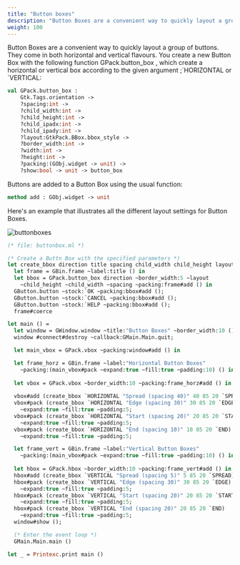 ```yaml
---
title: "Button boxes"
description: "Button Boxes are a convenient way to quickly layout a group of buttons."
weight: 100
---
```


Button Boxes are a convenient way to quickly layout a group of buttons.
They come in both horizontal and vertical flavours. You create a new Button Box with the following function GPack.button_box , which create a horizontal or vertical box according to the given argument ;\`HORIZONTAL or \`VERTICAL:

``` ocaml
val GPack.button_box :
	Gtk.Tags.orientation ->
	?spacing:int ->
	?child_width:int ->
	?child_height:int ->
	?child_ipadx:int ->
	?child_ipady:int ->
	?layout:GtkPack.BBox.bbox_style ->
	?border_width:int ->
	?width:int ->
	?height:int ->
	?packing:(GObj.widget -> unit) ->
	?show:bool -> unit -> button_box
```
Buttons are added to a Button Box using the usual function:

``` ocaml
method add : GObj.widget -> unit
```
Here's an example that illustrates all the different layout settings for Button Boxes.

![buttonboxes](../buttonboxes.jpg)

``` ocaml
(* file: buttonbox.ml *)

(* Create a Buttn Box with the specified parameters *)
let create_bbox direction title spacing child_width child_height layout =
  let frame = GBin.frame ~label:title () in
  let bbox = GPack.button_box direction ~border_width:5 ~layout
    ~child_height ~child_width ~spacing ~packing:frame#add () in
  GButton.button ~stock:`OK ~packing:bbox#add ();
  GButton.button ~stock:`CANCEL ~packing:bbox#add ();
  GButton.button ~stock:`HELP ~packing:bbox#add ();
  frame#coerce

let main () =
  let window = GWindow.window ~title:"Button Boxes" ~border_width:10 () in
  window #connect#destroy ~callback:GMain.Main.quit;

  let main_vbox = GPack.vbox ~packing:window#add () in

  let frame_horz = GBin.frame ~label:"Horizontal Button Boxes"
    ~packing:(main_vbox#pack ~expand:true ~fill:true ~padding:10) () in
  
  let vbox = GPack.vbox ~border_width:10 ~packing:frame_horz#add () in
  
  vbox#add (create_bbox `HORIZONTAL "Spread (spacing 40)" 40 85 20 `SPREAD);
  vbox#pack (create_bbox `HORIZONTAL "Edge (spacing 30)" 30 85 20 `EDGE) 
    ~expand:true ~fill:true ~padding:5;
  vbox#pack (create_bbox `HORIZONTAL "Start (spacing 20)" 20 85 20 `START)
    ~expand:true ~fill:true ~padding:5;
  vbox#pack (create_bbox `HORIZONTAL "End (spacing 10)" 10 85 20 `END)
    ~expand:true ~fill:true ~padding:5;

  let frame_vert = GBin.frame ~label:"Vertical Button Boxes"
    ~packing:(main_vbox#pack ~expand:true ~fill:true ~padding:10) () in
  
  let hbox = GPack.hbox ~border_width:10 ~packing:frame_vert#add () in
  hbox#add (create_bbox `VERTICAL "Spread (spacing 5)" 5 85 20 `SPREAD);
  hbox#pack (create_bbox `VERTICAL "Edge (spacing 30)" 30 85 20 `EDGE)
    ~expand:true ~fill:true ~padding:5;
  hbox#pack (create_bbox `VERTICAL "Start (spacing 20)" 20 85 20 `START)
    ~expand:true ~fill:true ~padding:5;
  hbox#pack (create_bbox `VERTICAL "End (spacing 20)" 20 85 20 `END)
    ~expand:true ~fill:true ~padding:5;
  window#show ();

  (* Enter the event loop *)
  GMain.Main.main ()

let _ = Printexc.print main ()
```
